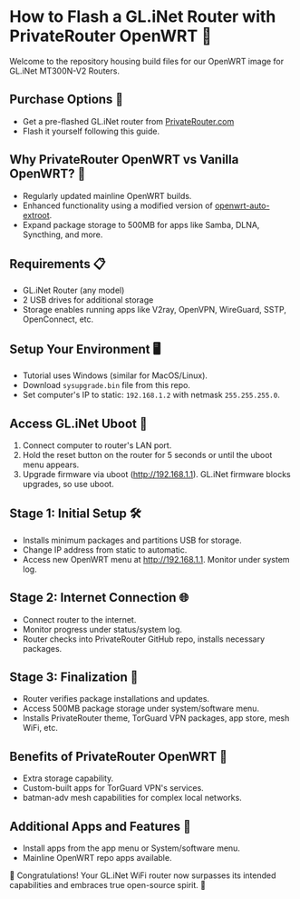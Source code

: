 # How to Flash a GL.iNet Router with PrivateRouter OpenWRT 📡

Welcome to the repository housing build files for our OpenWRT image for GL.iNet MT300N-V2 Routers.

## Purchase Options 🛒
- Get a pre-flashed GL.iNet router from [PrivateRouter.com](https://privaterouter.com)
- Flash it yourself following this guide.

## Why PrivateRouter OpenWRT vs Vanilla OpenWRT? 🤔
- Regularly updated mainline OpenWRT builds.
- Enhanced functionality using a modified version of [openwrt-auto-extroot](https://github.com/attila-lendvai/openwrt-auto-extroot).
- Expand package storage to 500MB for apps like Samba, DLNA, Syncthing, and more.

## Requirements 📋
- GL.iNet Router (any model)
- 2 USB drives for additional storage
- Storage enables running apps like V2ray, OpenVPN, WireGuard, SSTP, OpenConnect, etc.

## Setup Your Environment 🖥️
- Tutorial uses Windows (similar for MacOS/Linux).
- Download `sysupgrade.bin` file from this repo.
- Set computer's IP to static: `192.168.1.2` with netmask `255.255.255.0`.

## Access GL.iNet Uboot 🔄
1. Connect computer to router's LAN port.
2. Hold the reset button on the router for 5 seconds or until the uboot menu appears.
3. Upgrade firmware via uboot (http://192.168.1.1). GL.iNet firmware blocks upgrades, so use uboot.

## Stage 1: Initial Setup 🛠️
- Installs minimum packages and partitions USB for storage.
- Change IP address from static to automatic.
- Access new OpenWRT menu at http://192.168.1.1. Monitor under system log.

## Stage 2: Internet Connection 🌐
- Connect router to the internet.
- Monitor progress under status/system log.
- Router checks into PrivateRouter GitHub repo, installs necessary packages.

## Stage 3: Finalization 🎉
- Router verifies package installations and updates.
- Access 500MB package storage under system/software menu.
- Installs PrivateRouter theme, TorGuard VPN packages, app store, mesh WiFi, etc.

## Benefits of PrivateRouter OpenWRT 🌟
- Extra storage capability.
- Custom-built apps for TorGuard VPN's services.
- batman-adv mesh capabilities for complex local networks.

## Additional Apps and Features 🔧
- Install apps from the app menu or System/software menu.
- Mainline OpenWRT repo apps available.

🎊 Congratulations! Your GL.iNet WiFi router now surpasses its intended capabilities and embraces true open-source spirit. 🚀
